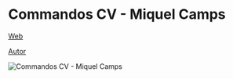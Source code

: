 # Commandos CV - Miquel Camps

[Web](https://vivirenremoto.github.io/commandos/)

[Autor](https://twitter.com/vivirenremoto)

![Commandos CV - Miquel Camps](https://vivirenremoto.github.io/commandos/static/social.png)
